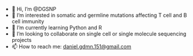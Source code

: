 - 👋 Hi, I’m @DGSNP
- 👀 I’m interested in somatic and germline mutations affecting T cell and B cell immunity
- 🌱 I’m currently learning Python and R
- 💞️ I’m looking to collaborate on single cell or single molecule sequencing projects
- 📫 How to reach me: daniel.gdmn.151@gmail.com

<!---
DGSNP/DGSNP is a ✨ special ✨ repository because its `README.md` (this file) appears on your GitHub profile.
You can click the Preview link to take a look at your changes.
--->
